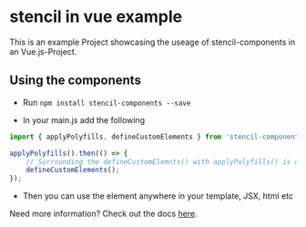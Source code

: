 # stencil in vue example
This is an example Project showcasing the useage of stencil-components in an Vue.js-Project.

## Using the components
- Run `npm install stencil-components --save`

- In your main.js add the following

```js
import { applyPolyfills, defineCustomElements } from 'stencil-components/loader';

applyPolyfills().then(() => {
    // Surrounding the defineCustomElemnts() with applyPolyfills() is only needed if you would like to use the components on older browsers
    defineCustomElements();
});
```
- Then you can use the element anywhere in your template, JSX, html etc

Need more information? Check out the docs [here](https://stenciljs.com/docs/vue).

